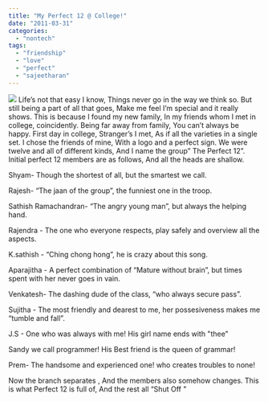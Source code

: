```yaml
---
title: "My Perfect 12 @ College!"
date: "2011-03-31"
categories: 
  - "nontech"
tags: 
  - "friendship"
  - "love"
  - "perfect"
  - "sajeetharan"
---
```


[![](https://sajeetharan.wordpress.com/wp-content/uploads/2011/03/79251-4.png?w=300)](https://sajeetharan.wordpress.com/wp-content/uploads/2011/03/79251-4.png) Life’s not that easy I know, Things never go in the way we think so. But still being a part of all that goes, Make me feel I’m special and it really shows. This is because I found my new family, In my friends whom I met in college, coincidently. Being far away from family, You can’t always be happy. First day in college, Stranger’s I met, As if all the varieties in a single set. I chose the friends of mine, With a logo and a perfect sign. We were twelve and all of different kinds, And I name the group” The Perfect 12”. Initial perfect 12 members are as follows, And all the heads are shallow.

Shyam- Though the shortest of all, but the smartest we call.

Rajesh- “The jaan of the group”, the funniest one in the troop.

Sathish Ramachandran- “The angry young man”, but always the helping hand.

Rajendra - The one who everyone respects, play safely and overview all the aspects.

K.sathish - “Ching chong hong”, he is crazy about this song.

Aparajitha - A perfect combination of “Mature without brain”, but times spent with her never goes in vain.

Venkatesh- The dashing dude of the class, “who always secure pass”.

Sujitha - The most friendly and dearest to me, her possesiveness makes me “tumble and fall”.

J.S - One who was always with me! His girl name ends with "thee"

Sandy we call programmer! His Best friend is the queen of grammar!

Prem- The handsome and experienced one! who creates troubles to none!

Now the branch separates , And the members also somehow changes. This is what Perfect 12 is full of, And the rest all “Shut Off "
